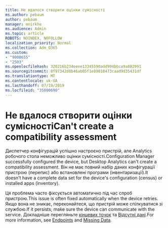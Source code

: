 ```yaml
---
title: Не вдалося створити оцінки сумісності
ms.author: pebaum
author: pebaum
manager: mnirkhe
ms.audience: Admin
ms.topic: article
ROBOTS: NOINDEX, NOFOLLOW
localization_priority: Normal
ms.collection: Adm_O365
ms.custom:
- "9000655"
- "2503"
ms.openlocfilehash: 320216b234eeee13345590add994bbca9a882991
ms.sourcegitcommit: 8f97342d8b46ab05f1e89018473caad9d35431df
ms.translationtype: MT
ms.contentlocale: uk-UA
ms.lasthandoff: 07/19/2019
ms.locfileid: "35800690"
---
```

# <a name="cant-create-a-compatibility-assessment"></a><span data-ttu-id="ed4e1-102">Не вдалося створити оцінки сумісності</span><span class="sxs-lookup"><span data-stu-id="ed4e1-102">Can't create a compatibility assessment</span></span>

<span data-ttu-id="ed4e1-103">Диспетчер конфігурацій успішно настроєно пристрій, але Analytics робочого стола неможливо оцінки сумісності.</span><span class="sxs-lookup"><span data-stu-id="ed4e1-103">Configuration Manager successfully configured the device, but Desktop Analytics can't create a compatibility assessment.</span></span> <span data-ttu-id="ed4e1-104">Він не має повний набір даних конфігурації пристрою (перепис) або встановлені програми (інвентаризації).</span><span class="sxs-lookup"><span data-stu-id="ed4e1-104">It doesn't have a complete data set for the device's configuration (census) or installed apps (inventory).</span></span>

<span data-ttu-id="ed4e1-105">Ця проблема часто фіксується автоматично під час спроб пристрою.</span><span class="sxs-lookup"><span data-stu-id="ed4e1-105">This issue is often fixed automatically when the device retries.</span></span> <span data-ttu-id="ed4e1-106">Якщо вона не зникає, переконайтеся, що пристрій може спілкуватися зі службою.</span><span class="sxs-lookup"><span data-stu-id="ed4e1-106">If it persists, make sure the device can communicate with the service.</span></span> <span data-ttu-id="ed4e1-107">Докладніше перегляньте [кінцевих точок](https://docs.microsoft.com/sccm/desktop-analytics/enable-data-sharing#endpoints) та [Відсутні дані](https://docs.microsoft.com/sccm/desktop-analytics/monitor-connection-health#missing-data).</span><span class="sxs-lookup"><span data-stu-id="ed4e1-107">For more information, see [Endpoints](https://docs.microsoft.com/sccm/desktop-analytics/enable-data-sharing#endpoints) and [Missing Data](https://docs.microsoft.com/sccm/desktop-analytics/monitor-connection-health#missing-data).</span></span>
